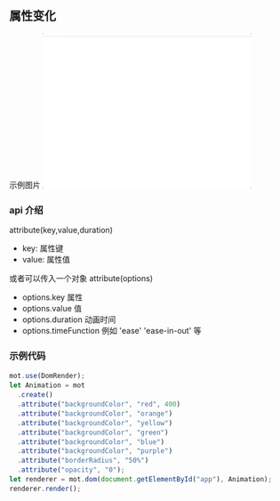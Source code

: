 ## 属性变化

示例图片
![](../../assets/attribute.gif)

### api 介绍

attribute(key,value,duration)

- key: 属性键
- value: 属性值

或者可以传入一个对象
attribute(options)

- options.key 属性
- options.value 值
- options.duration 动画时间
- options.timeFunction 例如 'ease' 'ease-in-out' 等

### 示例代码

```js
mot.use(DomRender);
let Animation = mot
  .create()
  .attribute("backgroundColor", "red", 400)
  .attribute("backgroundColor", "orange")
  .attribute("backgroundColor", "yellow")
  .attribute("backgroundColor", "green")
  .attribute("backgroundColor", "blue")
  .attribute("backgroundColor", "purple")
  .attribute("borderRadius", "50%")
  .attribute("opacity", "0");
let renderer = mot.dom(document.getElementById("app"), Animation);
renderer.render();
```
